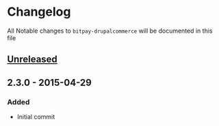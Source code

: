 # Changelog

All Notable changes to `bitpay-drupalcommerce` will be documented in this file

## [Unreleased][unreleased]

## 2.3.0 - 2015-04-29
### Added
- Initial commit

[unreleased]: https://github.com/bitpay/bitpay-plugin/compare/v2.3.0...HEAD

